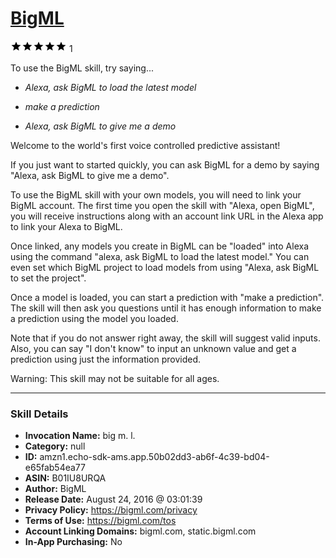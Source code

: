 # [BigML](http://alexa.amazon.com/#skills/amzn1.echo-sdk-ams.app.50b02dd3-ab6f-4c39-bd04-e65fab54ea77)
![5 stars](../../images/ic_star_black_18dp_1x.png)![5 stars](../../images/ic_star_black_18dp_1x.png)![5 stars](../../images/ic_star_black_18dp_1x.png)![5 stars](../../images/ic_star_black_18dp_1x.png)![5 stars](../../images/ic_star_black_18dp_1x.png) 1

To use the BigML skill, try saying...

* *Alexa, ask BigML to load the latest model*

* *make a prediction*

* *Alexa, ask BigML to give me a demo*

Welcome to the world's first voice controlled predictive assistant!

If you just want to started quickly, you can ask BigML for a demo by saying "Alexa, ask BigML to give me a demo".

To use the BigML skill with your own models, you will need to link your BigML account. The first time you open the skill with "Alexa, open BigML", you will receive instructions along with an account link URL in the Alexa app to link your Alexa to BigML.

Once linked, any models you create in BigML can be "loaded" into Alexa using the command "alexa, ask BigML to load the latest model." You can even set which BigML project to load models from using "Alexa, ask BigML to set the project". 

Once a model is loaded, you can start a prediction with "make a prediction". The skill will then ask you questions until it has enough information to make a prediction using the model you loaded. 

Note that if you do not answer right away, the skill will suggest valid inputs. Also, you can say "I don't know" to input an unknown value and get a prediction using just the information provided.

Warning: This skill may not be suitable for all ages.

***

### Skill Details

* **Invocation Name:** big m. l.
* **Category:** null
* **ID:** amzn1.echo-sdk-ams.app.50b02dd3-ab6f-4c39-bd04-e65fab54ea77
* **ASIN:** B01IU8URQA
* **Author:** BigML
* **Release Date:** August 24, 2016 @ 03:01:39
* **Privacy Policy:** https://bigml.com/privacy
* **Terms of Use:** https://bigml.com/tos
* **Account Linking Domains:** bigml.com, static.bigml.com
* **In-App Purchasing:** No
